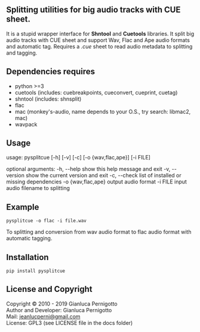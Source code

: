 ## Splitting utilities for big audio tracks with CUE sheet.

It is a stupid wrapper interface for **Shntool** and **Cuetools** libraries.
It split big audio tracks with CUE sheet and support Wav, Flac and Ape audio 
formats and automatic tag. 
Requires a  *.cue* sheet to read audio metadata to splitting and tagging.

## Dependencies requires

- python >=3
- cuetools (includes: cuebreakpoints, cueconvert, cueprint, cuetag)
- shntool (includes: shnsplit)
- flac
- mac (monkey's-audio, name depends to your O.S., try search: libmac2, mac)
- wavpack

## Usage

usage: pysplitcue [-h] [-v] [-c] [-o {wav,flac,ape}] [-i FILE]

optional arguments:
  -h, --help         show this help message and exit
  -v, --version      show the current version and exit
  -c, --check        list of installed or missing dependencies
  -o {wav,flac,ape}  output audio format
  -i FILE            input audio filename to splitting

## Example

`pysplitcue -o flac -i file.wav`   

To splitting and conversion from wav audio format to flac audio format with
automatic tagging.

## Installation

`pip install pysplitcue`

## License and Copyright

Copyright © 2010 - 2019 Gianluca Pernigotto   
Author and Developer: Gianluca Pernigotto   
Mail: <jeanlucperni@gmail.com>   
License: GPL3 (see LICENSE file in the docs folder)


